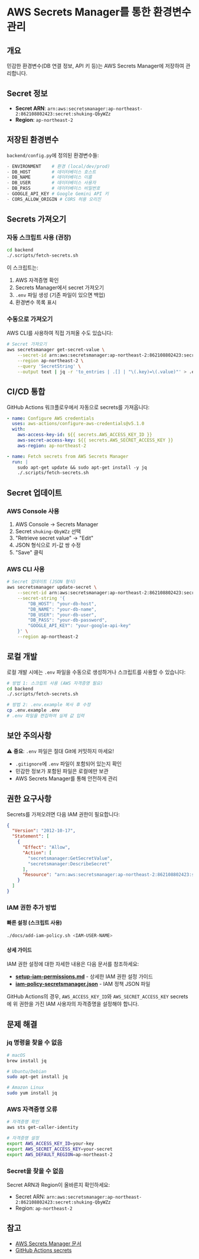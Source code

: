 # AWS Secrets Manager를 통한 환경변수 관리

## 개요

민감한 환경변수(DB 연결 정보, API 키 등)는 AWS Secrets Manager에 저장하여 관리합니다.

## Secret 정보

- **Secret ARN**: `arn:aws:secretsmanager:ap-northeast-2:862108802423:secret:shuking-QbyWZz`
- **Region**: `ap-northeast-2`

## 저장된 환경변수

`backend/config.py`에 정의된 환경변수들:

```python
- ENVIRONMENT    # 환경 (local/dev/prod)
- DB_HOST        # 데이터베이스 호스트
- DB_NAME        # 데이터베이스 이름
- DB_USER        # 데이터베이스 사용자
- DB_PASS        # 데이터베이스 비밀번호
- GOOGLE_API_KEY # Google Gemini API 키
- CORS_ALLOW_ORIGIN # CORS 허용 오리진
```

## Secrets 가져오기

### 자동 스크립트 사용 (권장)

```bash
cd backend
./.scripts/fetch-secrets.sh
```

이 스크립트는:
1. AWS 자격증명 확인
2. Secrets Manager에서 secret 가져오기
3. `.env` 파일 생성 (기존 파일이 있으면 백업)
4. 환경변수 목록 표시

### 수동으로 가져오기

AWS CLI를 사용하여 직접 가져올 수도 있습니다:

```bash
# Secret 가져오기
aws secretsmanager get-secret-value \
    --secret-id arn:aws:secretsmanager:ap-northeast-2:862108802423:secret:shuking-QbyWZz \
    --region ap-northeast-2 \
    --query 'SecretString' \
    --output text | jq -r 'to_entries | .[] | "\(.key)=\(.value)"' > .env
```

## CI/CD 통합

GitHub Actions 워크플로우에서 자동으로 secrets를 가져옵니다:

```yaml
- name: Configure AWS credentials
  uses: aws-actions/configure-aws-credentials@v5.1.0
  with:
    aws-access-key-id: ${{ secrets.AWS_ACCESS_KEY_ID }}
    aws-secret-access-key: ${{ secrets.AWS_SECRET_ACCESS_KEY }}
    aws-region: ap-northeast-2

- name: Fetch secrets from AWS Secrets Manager
  run: |
    sudo apt-get update && sudo apt-get install -y jq
    ./.scripts/fetch-secrets.sh
```

## Secret 업데이트

### AWS Console 사용

1. AWS Console → Secrets Manager
2. Secret `shuking-QbyWZz` 선택
3. "Retrieve secret value" → "Edit"
4. JSON 형식으로 키-값 쌍 수정
5. "Save" 클릭

### AWS CLI 사용

```bash
# Secret 업데이트 (JSON 형식)
aws secretsmanager update-secret \
    --secret-id arn:aws:secretsmanager:ap-northeast-2:862108802423:secret:shuking-QbyWZz \
    --secret-string '{
        "DB_HOST": "your-db-host",
        "DB_NAME": "your-db-name",
        "DB_USER": "your-db-user",
        "DB_PASS": "your-db-password",
        "GOOGLE_API_KEY": "your-google-api-key"
    }' \
    --region ap-northeast-2
```

## 로컬 개발

로컬 개발 시에는 `.env` 파일을 수동으로 생성하거나 스크립트를 사용할 수 있습니다:

```bash
# 방법 1: 스크립트 사용 (AWS 자격증명 필요)
cd backend
./.scripts/fetch-secrets.sh

# 방법 2: .env.example 복사 후 수정
cp .env.example .env
# .env 파일을 편집하여 실제 값 입력
```

## 보안 주의사항

⚠️ **중요**: `.env` 파일은 절대 Git에 커밋하지 마세요!

- `.gitignore`에 `.env` 파일이 포함되어 있는지 확인
- 민감한 정보가 포함된 파일은 로컬에만 보관
- AWS Secrets Manager를 통해 안전하게 관리

## 권한 요구사항

Secrets를 가져오려면 다음 IAM 권한이 필요합니다:

```json
{
  "Version": "2012-10-17",
  "Statement": [
    {
      "Effect": "Allow",
      "Action": [
        "secretsmanager:GetSecretValue",
        "secretsmanager:DescribeSecret"
      ],
      "Resource": "arn:aws:secretsmanager:ap-northeast-2:862108802423:secret:shuking-QbyWZz"
    }
  ]
}
```

### IAM 권한 추가 방법

#### 빠른 설정 (스크립트 사용)

```bash
./docs/add-iam-policy.sh <IAM-USER-NAME>
```

#### 상세 가이드

IAM 권한 설정에 대한 자세한 내용은 다음 문서를 참조하세요:
- **[setup-iam-permissions.md](./setup-iam-permissions.md)** - 상세한 IAM 권한 설정 가이드
- **[iam-policy-secretsmanager.json](./iam-policy-secretsmanager.json)** - IAM 정책 JSON 파일

GitHub Actions의 경우, `AWS_ACCESS_KEY_ID`와 `AWS_SECRET_ACCESS_KEY` secrets에 위 권한을 가진 IAM 사용자의 자격증명을 설정해야 합니다.

## 문제 해결

### jq 명령을 찾을 수 없음

```bash
# macOS
brew install jq

# Ubuntu/Debian
sudo apt-get install jq

# Amazon Linux
sudo yum install jq
```

### AWS 자격증명 오류

```bash
# 자격증명 확인
aws sts get-caller-identity

# 자격증명 설정
export AWS_ACCESS_KEY_ID=your-key
export AWS_SECRET_ACCESS_KEY=your-secret
export AWS_DEFAULT_REGION=ap-northeast-2
```

### Secret을 찾을 수 없음

Secret ARN과 Region이 올바른지 확인하세요:
- Secret ARN: `arn:aws:secretsmanager:ap-northeast-2:862108802423:secret:shuking-QbyWZz`
- Region: `ap-northeast-2`

## 참고

- [AWS Secrets Manager 문서](https://docs.aws.amazon.com/secretsmanager/)
- [GitHub Actions secrets](https://docs.github.com/en/actions/security-guides/encrypted-secrets)

